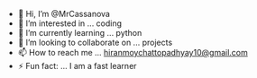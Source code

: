 - 👋 Hi, I’m @MrCassanova
- 👀 I’m interested in ... coding 
- 🌱 I’m currently learning ... python
- 💞️ I’m looking to collaborate on ... projects
- 📫 How to reach me ... hiranmoychattopadhyay10@gmail.com
- ⚡ Fun fact: ... I am a fast learner

<!---
MrCassanova/MrCassanova is a ✨ special ✨ repository because its `README.md` (this file) appears on your GitHub profile.
You can click the Preview link to take a look at your changes.
--->
